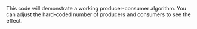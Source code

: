 This code will demonstrate a working producer-consumer algorithm.
You can adjust the hard-coded number of producers and consumers to see the effect.
